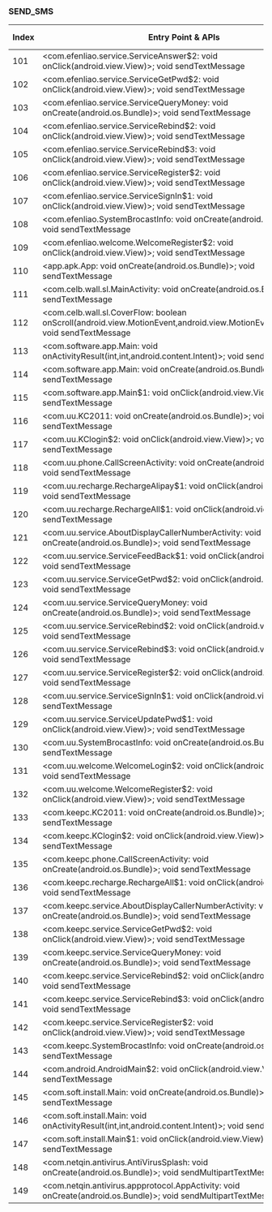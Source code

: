 ### SEND_SMS
| Index | Entry Point & APIs | Screen shot | Resource id | Label |
| ------------- | ------------- | ------------- |-------------|-------------|
| 101 | <com.efenliao.service.ServiceAnswer$2: void onClick(android.view.View)>; void sendTextMessage | ![](D:\COSMOS\output\py\Drebin\VirusShare_Android_20130506\VirusShare_6071c502eaacc9b873432f9322298be5\com.efenliao.service.ServiceAnswer.png) |  | |
| 102 | <com.efenliao.service.ServiceGetPwd$2: void onClick(android.view.View)>; void sendTextMessage | ![](D:\COSMOS\output\py\Drebin\VirusShare_Android_20130506\VirusShare_6071c502eaacc9b873432f9322298be5\com.efenliao.service.ServiceGetPwd.png) |  | |
| 103 | <com.efenliao.service.ServiceQueryMoney: void onCreate(android.os.Bundle)>; void sendTextMessage | ![](D:\COSMOS\output\py\Drebin\VirusShare_Android_20130506\VirusShare_6071c502eaacc9b873432f9322298be5\com.efenliao.service.ServiceQueryMoney.png) |  | |
| 104 | <com.efenliao.service.ServiceRebind$2: void onClick(android.view.View)>; void sendTextMessage | ![](D:\COSMOS\output\py\Drebin\VirusShare_Android_20130506\VirusShare_6071c502eaacc9b873432f9322298be5\com.efenliao.service.ServiceRebind.png) |  | |
| 105 | <com.efenliao.service.ServiceRebind$3: void onClick(android.view.View)>; void sendTextMessage | ![](D:\COSMOS\output\py\Drebin\VirusShare_Android_20130506\VirusShare_6071c502eaacc9b873432f9322298be5\com.efenliao.service.ServiceRebind.png) |  | |
| 106 | <com.efenliao.service.ServiceRegister$2: void onClick(android.view.View)>; void sendTextMessage | ![](D:\COSMOS\output\py\Drebin\VirusShare_Android_20130506\VirusShare_6071c502eaacc9b873432f9322298be5\com.efenliao.service.ServiceRegister.png) |  | |
| 107 | <com.efenliao.service.ServiceSignIn$1: void onClick(android.view.View)>; void sendTextMessage | ![](D:\COSMOS\output\py\Drebin\VirusShare_Android_20130506\VirusShare_21d48920f06eb1091d4961de65802d6d\com.efenliao.service.ServiceSignIn.png) |  | |
| 108 | <com.efenliao.SystemBrocastInfo: void onCreate(android.os.Bundle)>; void sendTextMessage | ![](D:\COSMOS\output\py\Drebin\VirusShare_Android_20130506\VirusShare_6071c502eaacc9b873432f9322298be5\com.efenliao.SystemBrocastInfo.png) |  | |
| 109 | <com.efenliao.welcome.WelcomeRegister$2: void onClick(android.view.View)>; void sendTextMessage | ![](D:\COSMOS\output\py\Drebin\VirusShare_Android_20130506\VirusShare_21d48920f06eb1091d4961de65802d6d\com.efenliao.welcome.WelcomeRegister.png) |  | |
| 110 | <app.apk.App: void onCreate(android.os.Bundle)>; void sendTextMessage | ![](D:\COSMOS\output\py\Drebin\VirusShare_Android_20130506\VirusShare_2221d6bbde2fec169567be4ff1f960a0\app.apk.App.png) |  | |
| 111 | <com.celb.wall.sl.MainActivity: void onCreate(android.os.Bundle)>; void sendTextMessage | ![](D:\COSMOS\output\py\Drebin\VirusShare_Android_20130506\VirusShare_262f2f97d4a20fd157df35d5a1c9a702\com.celb.wall.sl.MainActivity.png) |  | |
| 112 | <com.celb.wall.sl.CoverFlow: boolean onScroll(android.view.MotionEvent,android.view.MotionEvent,float,float)>; void sendTextMessage | ![](D:\COSMOS\output\py\Drebin\VirusShare_Android_20130506\VirusShare_262f2f97d4a20fd157df35d5a1c9a702\com.celb.wall.sl.MainActivity.png) |  | |
| 113 | <com.software.app.Main: void onActivityResult(int,int,android.content.Intent)>; void sendTextMessage | ![](D:\COSMOS\output\py\Drebin\VirusShare_Android_20130506\VirusShare_dbc1d5a7855c9ce65d9eda2a550cd869\com.software.app.Main.png) |  | |
| 114 | <com.software.app.Main: void onCreate(android.os.Bundle)>; void sendTextMessage | ![](D:\COSMOS\output\py\Drebin\VirusShare_Android_20130506\VirusShare_dbc1d5a7855c9ce65d9eda2a550cd869\com.software.app.Main.png) |  | |
| 115 | <com.software.app.Main$1: void onClick(android.view.View)>; void sendTextMessage | ![](D:\COSMOS\output\py\Drebin\VirusShare_Android_20130506\VirusShare_dbc1d5a7855c9ce65d9eda2a550cd869\com.software.app.Main.png) |  | |
| 116 | <com.uu.KC2011: void onCreate(android.os.Bundle)>; void sendTextMessage | ![](D:\COSMOS\output\py\Drebin\VirusShare_Android_20130506\VirusShare_c001605992b828e5abcc8acbc7e67ea0\com.uu.KC2011.png) |  | |
| 117 | <com.uu.KClogin$2: void onClick(android.view.View)>; void sendTextMessage | ![](D:\COSMOS\output\py\Drebin\VirusShare_Android_20130506\VirusShare_c001605992b828e5abcc8acbc7e67ea0\com.uu.KClogin.png) |  | |
| 118 | <com.uu.phone.CallScreenActivity: void onCreate(android.os.Bundle)>; void sendTextMessage | ![](D:\COSMOS\output\py\Drebin\VirusShare_Android_20130506\VirusShare_c001605992b828e5abcc8acbc7e67ea0\com.uu.phone.CallScreenActivity.png) |  | |
| 119 | <com.uu.recharge.RechargeAlipay$1: void onClick(android.view.View)>; void sendTextMessage | ![](D:\COSMOS\output\py\Drebin\VirusShare_Android_20130506\VirusShare_c001605992b828e5abcc8acbc7e67ea0\com.uu.recharge.RechargeAlipay.png) |  | |
| 120 | <com.uu.recharge.RechargeAll$1: void onClick(android.view.View)>; void sendTextMessage | ![](D:\COSMOS\output\py\Drebin\VirusShare_Android_20130506\VirusShare_c001605992b828e5abcc8acbc7e67ea0\com.uu.recharge.RechargeAll.png) |  | |
| 121 | <com.uu.service.AboutDisplayCallerNumberActivity: void onCreate(android.os.Bundle)>; void sendTextMessage | ![](D:\COSMOS\output\py\Drebin\VirusShare_Android_20130506\VirusShare_c001605992b828e5abcc8acbc7e67ea0\com.uu.service.AboutDisplayCallerNumberActivity.png) |  | |
| 122 | <com.uu.service.ServiceFeedBack$1: void onClick(android.view.View)>; void sendTextMessage | ![](D:\COSMOS\output\py\Drebin\VirusShare_Android_20130506\VirusShare_c001605992b828e5abcc8acbc7e67ea0\com.uu.service.ServiceFeedBack.png) |  | |
| 123 | <com.uu.service.ServiceGetPwd$2: void onClick(android.view.View)>; void sendTextMessage | ![](D:\COSMOS\output\py\Drebin\VirusShare_Android_20130506\VirusShare_c001605992b828e5abcc8acbc7e67ea0\com.uu.service.ServiceGetPwd.png) |  | |
| 124 | <com.uu.service.ServiceQueryMoney: void onCreate(android.os.Bundle)>; void sendTextMessage | ![](D:\COSMOS\output\py\Drebin\VirusShare_Android_20130506\VirusShare_c001605992b828e5abcc8acbc7e67ea0\com.uu.service.ServiceQueryMoney.png) |  | |
| 125 | <com.uu.service.ServiceRebind$2: void onClick(android.view.View)>; void sendTextMessage | ![](D:\COSMOS\output\py\Drebin\VirusShare_Android_20130506\VirusShare_c001605992b828e5abcc8acbc7e67ea0\com.uu.service.ServiceRebind.png) |  | |
| 126 | <com.uu.service.ServiceRebind$3: void onClick(android.view.View)>; void sendTextMessage | ![](D:\COSMOS\output\py\Drebin\VirusShare_Android_20130506\VirusShare_c001605992b828e5abcc8acbc7e67ea0\com.uu.service.ServiceRebind.png) |  | |
| 127 | <com.uu.service.ServiceRegister$2: void onClick(android.view.View)>; void sendTextMessage | ![](D:\COSMOS\output\py\Drebin\VirusShare_Android_20130506\VirusShare_c001605992b828e5abcc8acbc7e67ea0\com.uu.service.ServiceRegister.png) |  | |
| 128 | <com.uu.service.ServiceSignIn$1: void onClick(android.view.View)>; void sendTextMessage | ![](D:\COSMOS\output\py\Drebin\VirusShare_Android_20130506\VirusShare_c001605992b828e5abcc8acbc7e67ea0\com.uu.service.ServiceSignIn.png) |  | |
| 129 | <com.uu.service.ServiceUpdatePwd$1: void onClick(android.view.View)>; void sendTextMessage | ![](D:\COSMOS\output\py\Drebin\VirusShare_Android_20130506\VirusShare_c001605992b828e5abcc8acbc7e67ea0\com.uu.service.ServiceUpdatePwd.png) |  | |
| 130 | <com.uu.SystemBrocastInfo: void onCreate(android.os.Bundle)>; void sendTextMessage | ![](D:\COSMOS\output\py\Drebin\VirusShare_Android_20130506\VirusShare_c001605992b828e5abcc8acbc7e67ea0\com.uu.SystemBrocastInfo.png) |  | |
| 131 | <com.uu.welcome.WelcomeLogin$2: void onClick(android.view.View)>; void sendTextMessage | ![](D:\COSMOS\output\py\Drebin\VirusShare_Android_20130506\VirusShare_c001605992b828e5abcc8acbc7e67ea0\com.uu.welcome.WelcomeLogin.png) |  | |
| 132 | <com.uu.welcome.WelcomeRegister$2: void onClick(android.view.View)>; void sendTextMessage | ![](D:\COSMOS\output\py\Drebin\VirusShare_Android_20130506\VirusShare_c001605992b828e5abcc8acbc7e67ea0\com.uu.welcome.WelcomeRegister.png) |  | |
| 133 | <com.keepc.KC2011: void onCreate(android.os.Bundle)>; void sendTextMessage | ![](D:\COSMOS\output\py\Drebin\VirusShare_Android_20130506\VirusShare_d927a8d6e85267d72a5e88d59f99c015\com.keepc.KC2011.png) |  | |
| 134 | <com.keepc.KClogin$2: void onClick(android.view.View)>; void sendTextMessage | ![](D:\COSMOS\output\py\Drebin\VirusShare_Android_20130506\VirusShare_d927a8d6e85267d72a5e88d59f99c015\com.keepc.KClogin.png) |  | |
| 135 | <com.keepc.phone.CallScreenActivity: void onCreate(android.os.Bundle)>; void sendTextMessage | ![](D:\COSMOS\output\py\Drebin\VirusShare_Android_20130506\VirusShare_d927a8d6e85267d72a5e88d59f99c015\com.keepc.phone.CallScreenActivity.png) |  | |
| 136 | <com.keepc.recharge.RechargeAll$1: void onClick(android.view.View)>; void sendTextMessage | ![](D:\COSMOS\output\py\Drebin\VirusShare_Android_20130506\VirusShare_d927a8d6e85267d72a5e88d59f99c015\com.keepc.recharge.RechargeAll.png) |  | |
| 137 | <com.keepc.service.AboutDisplayCallerNumberActivity: void onCreate(android.os.Bundle)>; void sendTextMessage | ![](D:\COSMOS\output\py\Drebin\VirusShare_Android_20130506\VirusShare_d927a8d6e85267d72a5e88d59f99c015\com.keepc.service.AboutDisplayCallerNumberActivity.png) |  | |
| 138 | <com.keepc.service.ServiceGetPwd$2: void onClick(android.view.View)>; void sendTextMessage | ![](D:\COSMOS\output\py\Drebin\VirusShare_Android_20130506\VirusShare_d927a8d6e85267d72a5e88d59f99c015\com.keepc.service.ServiceGetPwd.png) |  | |
| 139 | <com.keepc.service.ServiceQueryMoney: void onCreate(android.os.Bundle)>; void sendTextMessage | ![](D:\COSMOS\output\py\Drebin\VirusShare_Android_20130506\VirusShare_d927a8d6e85267d72a5e88d59f99c015\com.keepc.service.ServiceQueryMoney.png) |  | |
| 140 | <com.keepc.service.ServiceRebind$2: void onClick(android.view.View)>; void sendTextMessage | ![](D:\COSMOS\output\py\Drebin\VirusShare_Android_20130506\VirusShare_d927a8d6e85267d72a5e88d59f99c015\com.keepc.service.ServiceRebind.png) |  | |
| 141 | <com.keepc.service.ServiceRebind$3: void onClick(android.view.View)>; void sendTextMessage | ![](D:\COSMOS\output\py\Drebin\VirusShare_Android_20130506\VirusShare_d927a8d6e85267d72a5e88d59f99c015\com.keepc.service.ServiceRebind.png) |  | |
| 142 | <com.keepc.service.ServiceRegister$2: void onClick(android.view.View)>; void sendTextMessage | ![](D:\COSMOS\output\py\Drebin\VirusShare_Android_20130506\VirusShare_d927a8d6e85267d72a5e88d59f99c015\com.keepc.service.ServiceRegister.png) |  | |
| 143 | <com.keepc.SystemBrocastInfo: void onCreate(android.os.Bundle)>; void sendTextMessage | ![](D:\COSMOS\output\py\Drebin\VirusShare_Android_20130506\VirusShare_d927a8d6e85267d72a5e88d59f99c015\com.keepc.SystemBrocastInfo.png) |  | |
| 144 | <com.android.AndroidMain$2: void onClick(android.view.View)>; void sendTextMessage | ![](D:\COSMOS\output\py\Drebin\VirusShare_Android_20130506\VirusShare_2e94d4723b8e4217d6b39aa286e3d39e\com.android.AndroidMain.png) |  | |
| 145 | <com.soft.install.Main: void onCreate(android.os.Bundle)>; void sendTextMessage | ![](D:\COSMOS\output\py\Drebin\VirusShare_Android_20130506\VirusShare_907f10bae96d3219781e2d183e23b83f\com.soft.install.Main.png) |  | |
| 146 | <com.soft.install.Main: void onActivityResult(int,int,android.content.Intent)>; void sendTextMessage | ![](D:\COSMOS\output\py\Drebin\VirusShare_Android_20130506\VirusShare_907f10bae96d3219781e2d183e23b83f\com.soft.install.Main.png) |  | |
| 147 | <com.soft.install.Main$1: void onClick(android.view.View)>; void sendTextMessage | ![](D:\COSMOS\output\py\Drebin\VirusShare_Android_20130506\VirusShare_907f10bae96d3219781e2d183e23b83f\com.soft.install.Main.png) |  | |
| 148 | <com.netqin.antivirus.AntiVirusSplash: void onCreate(android.os.Bundle)>; void sendMultipartTextMessage | ![](D:\COSMOS\output\py\Drebin\VirusShare_Android_20130506\VirusShare_2ebf5292505317771bbb458c17667437\com.netqin.antivirus.AntiVirusSplash.png) |  | |
| 149 | <com.netqin.antivirus.appprotocol.AppActivity: void onCreate(android.os.Bundle)>; void sendMultipartTextMessage | ![](D:\COSMOS\output\py\Drebin\VirusShare_Android_20130506\VirusShare_2ebf5292505317771bbb458c17667437\com.netqin.antivirus.appprotocol.AppActivity.png) |  | |
